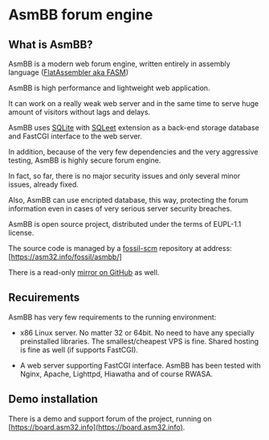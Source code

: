 # AsmBB forum engine

## What is AsmBB?

AsmBB is a modern web forum engine, written entirely in assembly language
([FlatAssembler aka FASM](https://flatassembler.net))

AsmBB is high performance and lightweight web application.  

It can work on a really weak web server and in the same time to serve huge 
amount of visitors without lags and delays.

AsmBB uses [SQLite](https://sqlite.org) with [SQLeet](https://github.com/resilar/sqleet) extension
as a back-end storage database and FastCGI interface to the web server.

In addition, because of the very few dependencies and the very aggressive testing,
AsmBB is highly secure forum engine. 

In fact, so far, there is no major security issues and
only several minor issues, already fixed.

Also, AsmBB can use encripted database, this way, protecting the forum information even
in cases of very serious server security breaches.

AsmBB is open source project, distributed under the terms of EUPL-1.1 license.

The source code is managed by a [fossil-scm](https://fossil-scm.org/) repository at address: [https://asm32.info/fossil/asmbb/]

There is a read-only [mirror on GitHub](https://github.com/johnfound/asmbb) as well.

## Recuirements

AsmBB has very few requirements to the running environment:

   - x86 Linux server. No matter 32 or 64bit. No need to have any specially preinstalled libraries.
     The smallest/cheapest VPS is fine. Shared hosting is fine as well (if supports FastCGI).

   - A web server supporting FastCGI interface. 
     AsmBB has been tested with Nginx, Apache, Lighttpd, Hiawatha and of course RWASA. 

## Demo installation

There is a demo and support forum of the project, running on [https://board.asm32.info](https://board.asm32.info).

